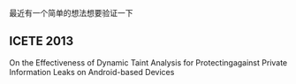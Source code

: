 最近有一个简单的想法想要验证一下

## ICETE 2013

On the Effectiveness of Dynamic Taint Analysis for Protectingagainst Private Information Leaks on Android-based Devices

